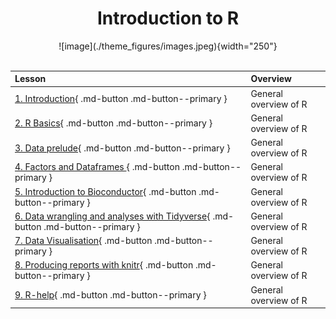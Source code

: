 </center>
<style>h1 {text-align: center;}</style>
<h1><b>Introduction to R</b></h1>
</center>



<center>
![image](./theme_figures/images.jpeg){width="250"}
</center>


<br>
<center>

| **Lesson**                                         | **Overview** | 
|:---------------------------------------------------|:-------------|
|[1. Introduction](./00-introduction.md){ .md-button .md-button--primary } | General overview of R |
|[2. R Basics](./01-r-basics.md){ .md-button .md-button--primary } | General overview of R|
|[3. Data prelude](./02-data-prelude.md){ .md-button .md-button--primary } | General overview of R|
|[4. Factors and Dataframes ](./03-basics-factors-dataframes.md){ .md-button .md-button--primary } | General overview of R|
|[5. Introduction to Bioconductor](./04-bioconductor-vcfr.md){ .md-button .md-button--primary } | General overview of R|
|[6. Data wrangling and analyses with Tidyverse](./05-dplyr.md){ .md-button .md-button--primary } | General overview of R|
|[7. Data Visualisation](./06-data-visualization.md){ .md-button .md-button--primary } | General overview of R|
|[8. Producing reports with knitr](./07-knitr-markdown.md){ .md-button .md-button--primary } | General overview of R|
|[9. R-help](./08-r-help.md){ .md-button .md-button--primary } | General overview of R|

</center>